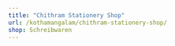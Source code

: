 ```yaml
---
title: "Chithram Stationery Shop"
url: /kothamangalam/chithram-stationery-shop/
shop: Schreibwaren
---
```

